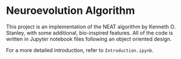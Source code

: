 # Neuroevolution Algorithm

This project is an implementation of the NEAT algorithm by Kenneth O. Stanley, with some additional, bio-inspired features. All of the code is written in Jupyter notebook files following an object oriented design.

For a more detailed introduction, refer to `Introduction.ipynb`. 

